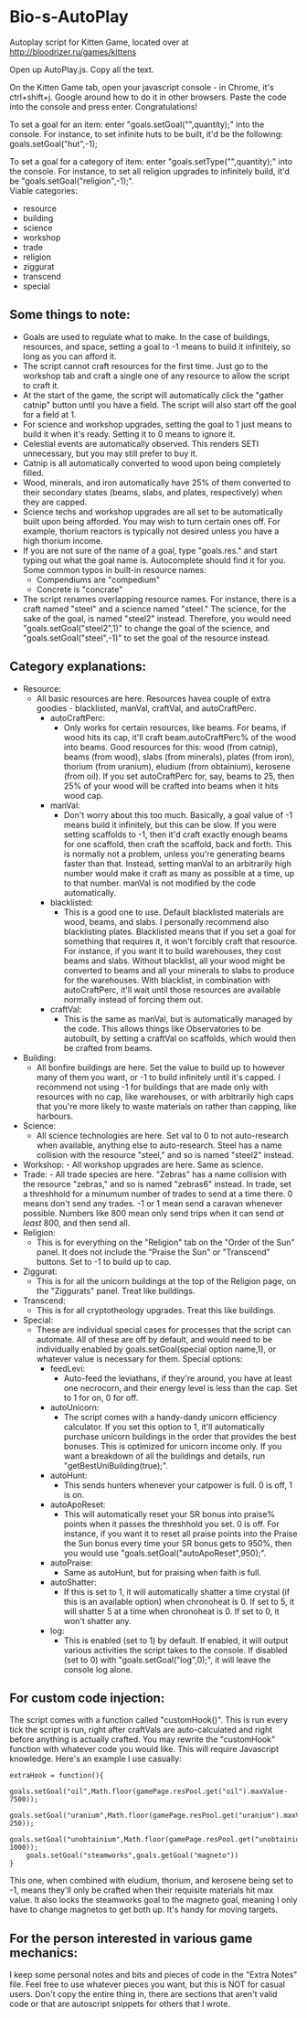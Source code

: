 # Bio-s-AutoPlay
Autoplay script for Kitten Game, located over at http://bloodrizer.ru/games/kittens

Open up AutoPlay.js. Copy all the text.

On the Kitten Game tab, open your javascript console - in Chrome, it's ctrl+shift+j. Google around how to do it in other browsers.
Paste the code into the console and press enter. Congratulations!

To set a goal for an item:
enter "goals.setGoal("<item name>",quantity);" into the console. For instance, to set infinite huts to be built, it'd be the following:
goals.setGoal("hut",-1);

To set a goal for a category of item:
enter "goals.setType("<category name>",quantity);" into the console. For instance, to set all religion upgrades to infinitely build, it'd be "goals.setGoal("religion",-1);".  
Viable categories:
- resource
- building
- science
- workshop
- trade
- religion
- ziggurat
- transcend
- special

## Some things to note:

- Goals are used to regulate what to make. In the case of buildings, resources, and space, setting a goal to -1 means to build it infinitely, so long as you can afford it.
- The script cannot craft resources for the first time. Just go to the workshop tab and craft a single one of any resource to allow the script to craft it.
- At the start of the game, the script will automatically click the "gather catnip" button until you have a field. The script will also start off the goal for a field at 1.
- For science and workshop upgrades, setting the goal to 1 just means to build it when it's ready. Setting it to 0 means to ignore it.
- Celestial events are automatically observed. This renders SETI unnecessary, but you may still prefer to buy it.
- Catnip is all automatically converted to wood upon being completely filled.
- Wood, minerals, and iron automatically have 25% of them converted to their secondary states (beams, slabs, and plates, respectively) when they are capped.
- Science techs and workshop upgrades are all set to be automatically built upon being afforded. You may wish to turn certain ones off. For example, thorium reactors is typically not desired unless you have a high thorium income.
- If you are not sure of the name of a goal, type "goals.res." and start typing out what the goal name is. Autocomplete should find it for you. Some common typos in built-in resource names:
	- Compendiums are "compedium"
	- Concrete is "concrate"
- The script renames overlapping resource names. For instance, there is a craft named "steel" and a science named "steel." The science, for the sake of the goal, is named "steel2" instead. Therefore, you would need "goals.setGoal("steel2",1)" to change the goal of the science, and "goals.setGoal("steel",-1)" to set the goal of the resource instead.

## Category explanations:
- Resource:
	- All basic resources are here. Resources havea couple of extra goodies - blacklisted, manVal, craftVal, and autoCraftPerc.
		- autoCraftPerc:
			- Only works for certain resources, like beams. For beams, if wood hits its cap, it'll craft beam.autoCraftPerc% of the wood into beams. Good resources for this: wood (from catnip), beams (from wood), slabs (from minerals), plates (from iron), thorium (from uranium), eludium (from obtainium), kerosene (from oil). If you set autoCraftPerc for, say, beams to 25, then 25% of your wood will be crafted into beams when it hits wood cap.
		- manVal:
			- Don't worry about this too much. Basically, a goal value of -1 means build it infinitely, but this can be slow. If you were setting scaffolds to -1, then it'd craft exactly enough beams for one scaffold, then craft the scaffold, back and forth. This is normally not a problem, unless you're generating beams faster than that. Instead, setting manVal to an arbitrarily high number would make it craft as many as possible at a time, up to that number. manVal is not modified by the code automatically.
		- blacklisted:
			- This is a good one to use. Default blacklisted materials are wood, beams, and slabs. I personally recommend also blacklisting plates. Blacklisted means that if you set a goal for something that requires it, it won't forcibly craft that resource. For instance, if you want it to build warehouses, they cost beams and slabs. Without blacklist, all your wood might be converted to beams and all your minerals to slabs to produce for the warehouses. With blacklist, in combination with autoCraftPerc, it'll wait until those resources are available normally instead of forcing them out.
		- craftVal:
			- This is the same as manVal, but is automatically managed by the code. This allows things like Observatories to be autobuilt, by setting a craftVal on scaffolds, which would then be crafted from beams.
- Building:
	- All bonfire buildings are here. Set the value to build up to however many of them you want, or -1 to build infinitely until it's capped. I recommend not using -1 for buildings that are made only with resources with no cap, like warehouses, or with arbitrarily high caps that you're more likely to waste materials on rather than capping, like harbours.
- Science:
	- All science technologies are here. Set val to 0 to not auto-research when available, anything else to auto-research. Steel has a name collision with the resource "steel," and so is named "steel2" instead.
- Workshop:
		- All workshop upgrades are here. Same as science.
- Trade:
		- All trade species are here. "Zebras" has a name collision with the resource "zebras," and so is named "zebras6" instead. In trade, set a threshhold for a minumum number of trades to send at a time there. 0 means don't send any trades. -1 or 1 mean send a caravan whenever possible. Numbers like 800 mean only send trips when it can send *at least* 800, and then send all.
- Religion:
	- This is for everything on the "Religion" tab on the "Order of the Sun" panel. It does not include the "Praise the Sun" or "Transcend" buttons. Set to -1 to build up to cap.
- Ziggurat:
	- This is for all the unicorn buildings at the top of the Religion page, on the "Ziggurats" panel. Treat like buildings.
- Transcend:
	- This is for all cryptotheology upgrades. Treat this like buildings.
- Special:
	- These are individual special cases for processes that the script can automate. All of these are off by default, and would need to  be individually enabled by goals.setGoal(special option name,1), or whatever value is necessary for them. Special options:
		- feedLevi:
			- Auto-feed the leviathans, if they're around, you have at least one necrocorn, and their energy level is less than the cap. Set to 1 for on, 0 for off.
		- autoUnicorn:
			- The script comes with a handy-dandy unicorn efficiency calculator. If you set this option to 1, it'll automatically purchase unicorn buildings in the order that provides the best bonuses. This is optimized for unicorn income only. If you want a breakdown of all the buildings and details, run "getBestUniBuilding(true);".
		- autoHunt:
			- This sends hunters whenever your catpower is full. 0 is off, 1 is on.
		- autoApoReset:
			- This will automatically reset your SR bonus into praise% points when it passes the threshhold you set. 0 is off. For instance, if you want it to reset all praise points into the Praise the Sun bonus every time your SR bonus gets to 950%, then you would use "goals.setGoal("autoApoReset",950);".
		- autoPraise:
			- Same as autoHunt, but for praising when faith is full.
		- autoShatter:
			- If this is set to 1, it will automatically shatter a time crystal (if this is an available option) when chronoheat is 0. If set to 5, it will shatter 5 at a time when chronoheat is 0. If set to 0, it won't shatter any.
		- log:
			- This is enabled (set to 1) by default. If enabled, it will output various activities the script takes to the console. If disabled (set to 0) with "goals.setGoal("log",0);", it will leave the console log alone.

## For custom code injection:
The script comes with a function called "customHook()". This is run every tick the script is run, right after craftVals are auto-calculated and right before anything is actually crafted. You may rewrite the "customHook" function with whatever code you would like. This will require Javascript knowledge. Here's an example I use casually:

	extraHook = function(){
		goals.setGoal("oil",Math.floor(gamePage.resPool.get("oil").maxValue-7500));
		goals.setGoal("uranium",Math.floor(gamePage.resPool.get("uranium").maxValue-250));
		goals.setGoal("unobtainium",Math.floor(gamePage.resPool.get("unobtainium").maxValue-1000));
		goals.setGoal("steamworks",goals.getGoal("magneto"))
	}

This one, when combined with eludium, thorium, and kerosene being set to -1, means they'll only be crafted when their requisite materials hit max value. It also locks the steamworks goal to the magneto goal, meaning I only have to change magnetos to get both up. It's handy for moving targets.

## For the person interested in various game mechanics:
I keep some personal notes and bits and pieces of code in the "Extra Notes" file. Feel free to use whatever pieces you want, but this is NOT for casual users. Don't copy the entire thing in, there are sections that aren't valid code or that are autoscript snippets for others that I wrote.